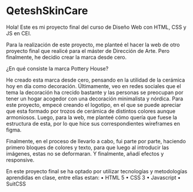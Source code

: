 # QeteshSkinCare

Hola! Este es mi proyecto final del curso de Diseño Web con HTML, CSS y JS en CEI.

Para la realización de este proyecto, me planteé el hacer la web de otro proyecto
final que realicé para el máster de Dirección de Arte. Pero finalmente, he decidio crear la marca desde cero.


¿En qué consiste la marca Pottery House?

He creado esta marca desde cero, pensando en la utilidad de la cerámica hoy en día como decoración. Últimamente, veo en redes sociales que el tema la decoración ha crecido bastante y las personas se preocupan por tener un hogar acogedor con una decoración minimalista y nórdica. Para este proyecto, empecé creando el logotipo, en el que se puede apreciar que esta formado por trozos de cerámica de distintos colores aunque armoniosos. Luego, para la web, me planteé cómo quería que fuese la estructura de esta, por lo que hice sus correspondientes wireframes en figma.

Finalmente, en el proceso de llevarlo a cabo, fui parte por parte, haciendo primero bloques de colores y texto, para que luego al introducir las imágenes, estas no se deformaran. Y finalmente, añadí efectos y responsive.

En este proyecto final se ha optado por utilizar tecnologías y metodologías
aprendidas en clase, entre ellas estan:
• HTML 5
• CSS 3
• Javascript
• SuitCSS
